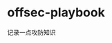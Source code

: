 




























































































































































































# offsec-playbook
记录一点攻防知识
